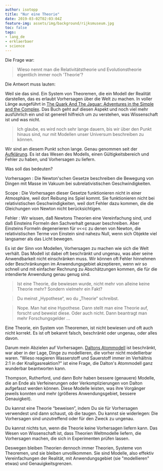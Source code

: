 ```yaml
---
author: isotopp
title: "Nur eine Theorie"
date: 2019-03-02T02:03:04Z
feature-img: assets/img/background/rijksmuseum.jpg
toc: false
tags:
- lang_de
- erklaerbaer
- science
---
```


Die Frage war:
> Wieso nennt man die Relativitätstheorie und Evolutionstheorie eigentlich immer noch 'Theorie'?

Die Antwort muss lauten:

Weil sie das sind.
Ein System von Theoremen, die ein Modell der Realität darstellen, das es erlaubt Vorhersagen über die Welt zu machen.
In voller Länge ausgeführt in [The Quark And The Jaguar: Adventures in the Simple and the Complex](https://www.amazon.de/dp/0349106495).
Das Buch geht auf diesen Aspekt und noch viel mehr ausführlich ein und ist generell hilfreich um zu verstehen, was Wissenschaft ist und was nicht.

> Ich glaube, es wird noch sehr lange dauern, bis wir über den Punkt hinaus sind, nur mit Modellen unser Universum beschreiben zu können.

Wir sind an diesem Punkt schon lange.
Genau genommen seit der [Aufklärung](https://de.wikipedia.org/wiki/Aufklärung#Naturwissenschaften).
Es ist das Wesen des Modells, einen Gültigkeitsbereich und Fehler zu haben, und Vorhersagen zu liefern.

Was soll das bedeuten?

Vorhersagen
: Die Newton'schen Gesetze beschreiben die Bewegung von Dingen mit Masse im Vakuum bei subrelativistischen Geschwindigkeiten.

Scope
: Die Vorhersagen dieser Gesetze funktionieren nicht in einer Atmosphäre, weil dort Reibung ins Spiel kommt.
  Sie funktionieren nicht bei relativistischen Geschwindigkeiten, weil dort Fehler dazu kommen, die die Gleichungen von Newton nicht berücksichtigen.

Fehler
: Wir wissen, daß Newtons Theorien eine Vereinfachung sind, und daß Einsteins Formeln den Sachverhalt genauer beschreiben.
  Aber Einsteins Formeln degenerieren für v<<c zu denen von Newton, die relativistischen Terme von Einstein sind nahezu Null,
  wenn sich Objekte viel langsamer als das Licht bewegen.

Es ist der Sinn von Modellen, Vorhersagen zu machen wie sich die Welt verhält.
Das Modell ist dabei oft beschränkt und ungenau,
was aber seine Anwendbarkeit nicht einschränken muss.
Wir können oft Fehler hinnehmen oder Beschränkungen im Anwendungsgebiet akzeptieren, 
wenn wir so schnell und mit einfacher Rechnung zu Abschätzungen kommen, die für die intendierte Anwendung genau genug sind.

> Ist eine Theorie, die bewiesen wurde, nicht mehr von alleine keine Theorie mehr? Sondern vielmehr ein Fakt?

> Du meinst „Hypothese“, wo du „Theorie“ schreibst.

> Nope. 
> Man hat eine Hypothese. 
> Dann stellt man eine Theorie auf, forscht und beweist diese.
> Oder auch nicht.
> Dann beantragt man mehr Forschungsgelder ...

Eine Theorie, ein System von Theoremen, ist nicht bewiesen und oft auch nicht korrekt.
Es ist oft bekannt falsch, beschränkt oder ungenau, oder alles davon.

Darum mein Abzielen auf Vorhersagen.
[Daltons Atommodell](https://de.wikipedia.org/wiki/John_Dalton#Zur_Atomtheorie) ist beschränkt,
war aber in der Lage, Dinge zu modellieren, die vorher nicht modellierbar waren.
"Wieso reagieren Wasserstoff und Sauerstoff immer im Verhältnis 2:1 in der Knallgasreaktion?"
ist eine Frage, die Dalton's Atommodell ganz wunderbar beantworten kann.

Thompson, Rutherford, und dann Bohr haben bessere (genauere) Modelle, 
die an Ende als Verfeinerungen oder Verkomplizierungen von Dalton aufgefasst werden können.
Diese Modelle leisten, was ihre Vorgänger jeweils konnten und mehr (größeres Anwendungsgebiet, bessere Genauigkeit).

Du kannst eine Theorie “beweisen”, indem Du sie für Vorhersagen verwendest und dann schaust, ob die taugen.
Du kannst sie widerlegen: Die Vorhersagen sind unzutreffend oder für den Zweck zu ungenau.

Du kannst nichts tun, wenn die Theorie keine Vorhersagen liefern kann.
Das Wesen von Wissenschaft ist, dass Theorien Weltmodelle liefern, die Vorhersagen machen, die sich in Experimenten prüfen lassen.

Deswegen bleiben Theorien dennoch immer Theorien, Systeme von Theoremen,
und sie bleiben unvollkommen.
Sie sind Modelle, also effektiv Vereinfachungen der Realität,
mit Anwendungsgebiet (sie "modellieren" etwas) und Genauigkeitsgrenzen.
